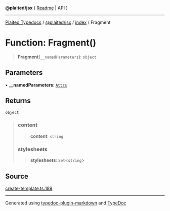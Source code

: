 **@plaited/jsx** ( [Readme](../../README.md) \| API )

***

[Plaited Typedocs](../../../../modules.md) / [@plaited/jsx](../../modules.md) / [index](../README.md) / Fragment

# Function: Fragment()

> **Fragment**(`__namedParameters`): `object`

## Parameters

▪ **\_\_namedParameters**: [`Attrs`](../type-aliases/Attrs.md)

## Returns

`object`

> ### content
>
> > **content**: `string`
>
> ### stylesheets
>
> > **stylesheets**: `Set`\<`string`\>
>

## Source

[create-template.ts:189](https://github.com/plaited/plaited/blob/0d4801d/libs/jsx/src/create-template.ts#L189)

***

Generated using [typedoc-plugin-markdown](https://www.npmjs.com/package/typedoc-plugin-markdown) and [TypeDoc](https://typedoc.org/)
